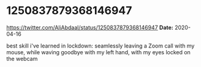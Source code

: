 # 1250837879368146947
https://twitter.com/AliAbdaal/status/1250837879368146947
**Date:** 2020-04-16

best skill i've learned in lockdown: seamlessly leaving a Zoom call with my mouse, while waving goodbye with my left hand, with my eyes locked on the webcam
